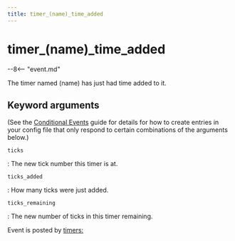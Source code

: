 ```yaml
---
title: timer_(name)_time_added
---
```


# timer_(name)_time_added


--8<-- "event.md"

The timer named (name) has just had time added to it.

## Keyword arguments

(See the [Conditional Events](overview/conditional.md)
guide for details for how to create entries in your config file that
only respond to certain combinations of the arguments below.)

`ticks`

:   The new tick number this timer is at.

`ticks_added`

:   How many ticks were just added.

`ticks_remaining`

:   The new number of ticks in this timer remaining.

Event is posted by [timers:](../config/timers.md)
